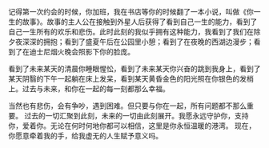 记得第一次约会的时候，你加班，我在书店等你的时候翻了一本小说，叫做《你一生的故事》。故事的主人公在接触到外星人后获得了看到自己一生的能力，看到了自己一生所有的欢乐和悲伤。此时此刻的我似乎拥有这种能力，我看到了我们在除夕夜深深的拥抱；看到了盛夏午后在公园里小憩；看到了在夜晚的西湖边漫步；看到了在迪士尼烟火晚会照影下你的脸庞。

看到了未来某天的清晨你睡眼惺忪，看到了未来某天你兴奋的跳到我身上，看到了某天阴翳的下午一起躺在床上发呆，看到某天黄昏金色的阳光照在你银色的发梢上。过去与未来，和你在一起的每一刻都那么幸福。

当然也有悲伤，会有争吵，遇到困难。但只要与你在一起，所有问题都不那么重要。
过去的一切汇聚到此刻，未来的一切由此刻展开。我愿永远守护你，支持你，爱着你。无论在何时何地你都可以相信，这里是你永恒温暖的港湾。
现在，你愿意牵着我的手，给我虚无的人生赋予意义吗。